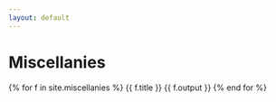 ```yaml
---
layout: default
---
```


# Miscellanies

{% for f in site.miscellanies %}
   {{ f.title }}
   {{ f.output }}
{% end for %}
